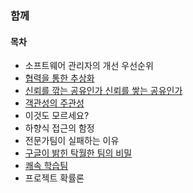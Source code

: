 ### 함께

#### 목차
- 소프트웨어 관리자의 개선 우선순위
- [협력을 통한 추상화](협력을_통한_추상화.md)
- [신뢰를 깎는 공유인가 신뢰를 쌓는 공유인가](신뢰를_깎는_공유인가_신뢰를_쌓는_공유인가.md)
- [객관성의 주관성](객관성의_주관성.md)
- 이것도 모르세요?
- 하향식 접근의 함정
- 전문가팀이 실패하는 이유
- [구글이 밝힌 탁월한 팀의 비밀](구글이_밝힌_탁월한_팀의_비밀.md)
- [쾌속 학습팀](쾌속_학습팀.md)
- 프로젝트 확률론